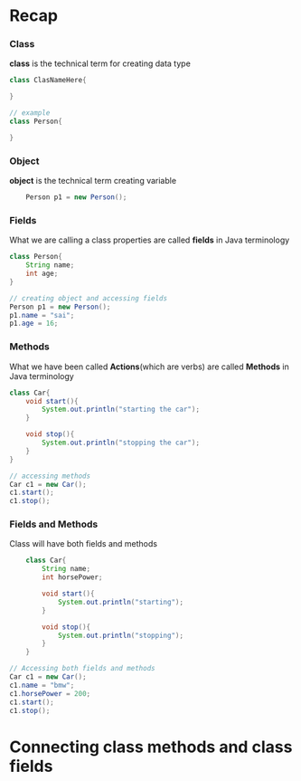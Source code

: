 # Recap
### Class
__class__ is the technical term for creating data type

```java
class ClasNameHere{

}

// example
class Person{

}
```

### Object
__object__ is the technical term creating variable
```java
    Person p1 = new Person();
```

### Fields
What we are calling a class properties are called __fields__ in Java terminology
```java
class Person{
    String name;
    int age;
}

// creating object and accessing fields
Person p1 = new Person();
p1.name = "sai";
p1.age = 16;
```

### Methods
What we have been called __Actions__(which are verbs) are called __Methods__ in Java terminology
```java
class Car{
    void start(){
        System.out.println("starting the car");
    }

    void stop(){
        System.out.println("stopping the car");
    }
}

// accessing methods
Car c1 = new Car();
c1.start();
c1.stop();
```

### Fields and Methods
Class will have both fields and methods
```java
    class Car{
        String name;
        int horsePower;

        void start(){
            System.out.println("starting");
        }

        void stop(){
            System.out.println("stopping");
        }
    } 

// Accessing both fields and methods
Car c1 = new Car();
c1.name = "bmw";
c1.horsePower = 200;
c1.start();
c1.stop();
```

# Connecting class methods and class fields

